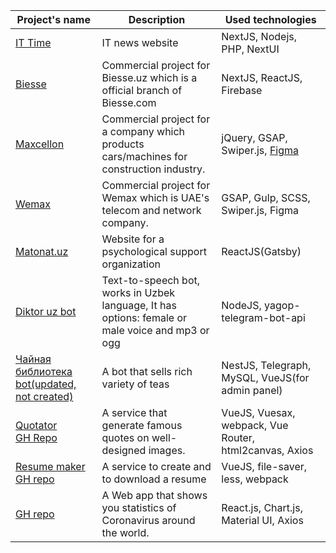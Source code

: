 
Project's name | Description | Used technologies | 
---------------|-------------|-------------------|
[IT Time](https://ittime.uz)| IT news website | NextJS, Nodejs, PHP, NextUI
[Biesse](https://biesse.uz)| Commercial project for Biesse.uz which is a official branch of Biesse.com | NextJS, ReactJS, Firebase
[Maxcellon](https://www.maxcellon.uz/)| Commercial project for a company which products cars/machines for construction industry. | jQuery, GSAP, Swiper.js, [Figma](https://www.figma.com/file/HvaPStSivHENQcOFZyrIwJ/Maxcelon?node-id=334%3A0) 
[Wemax](https://wemaxpro.com)| Commercial project for Wemax which is UAE's telecom and network company. | GSAP, Gulp, SCSS, Swiper.js, Figma
[Matonat.uz](https://matonat.uz)| Website for a psychological support organization | ReactJS(Gatsby)
[Diktor uz bot](https://t.me/diktoruz_bot) | Text-to-speech bot, works in Uzbek language, It has options: female or male voice and mp3 or ogg | NodeJS, yagop-telegram-bot-api
[Чайная библиотека bot(updated, not created)](https://t.me/fruteacorpbot) | A bot that sells rich variety of teas | NestJS, Telegraph, MySQL, VueJS(for admin panel)
[Quotator](https://quotator.netlify.app) <br/> [GH Repo](https://github.com/Muhammad-uzbek/qoutetor)| A service that generate famous quotes on well-designed images. | VueJS, Vuesax, webpack, Vue Router, html2canvas, Axios
[Resume maker](https://cvchi.netlify.app/#/)<br/>[GH repo](https://github.com/Muhammad-uzbek/vue-resume-latest) | A service to create and to download a resume | VueJS, file-saver, less, webpack
[GH repo](https://github.com/Muhammad-uzbek/covid)| A Web app that shows you statistics of Coronavirus around the world. | React.js, Chart.js, Material UI, Axios
